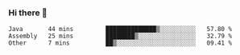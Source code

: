 ### Hi there 👋

<!--START_SECTION:waka-->

```text
Java       44 mins         ██████████████▒░░░░░░░░░░   57.80 %
Assembly   25 mins         ████████▒░░░░░░░░░░░░░░░░   32.79 %
Other      7 mins          ██▒░░░░░░░░░░░░░░░░░░░░░░   09.41 %
```

<!--END_SECTION:waka-->


<!--
**AnkelMauCastillo/AnkelMauCastillo** is a ✨ _special_ ✨ repository because its `README.md` (this file) appears on your GitHub profile.

Here are some ideas to get you started:

- 🔭 I’m currently working on ...
- 🌱 I’m currently learning ...
- 👯 I’m looking to collaborate on ...
- 🤔 I’m looking for help with ...
- 💬 Ask me about ...
- 📫 How to reach me: ...
- 😄 Pronouns: ...
- ⚡ Fun fact: ...
-->
